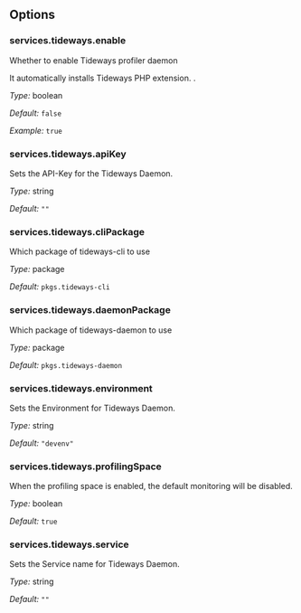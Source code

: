 [comment]: # (Do not edit this file as it is autogenerated. Go to docs/individual-docs if you want to make edits.)


[comment]: # (Please add your documentation on top of this line)

## Options

### services\.tideways\.enable



Whether to enable Tideways profiler daemon

It automatically installs Tideways PHP extension\.
\.



*Type:*
boolean



*Default:*
` false `



*Example:*
` true `



### services\.tideways\.apiKey

Sets the API-Key for the Tideways Daemon\.



*Type:*
string



*Default:*
` "" `



### services\.tideways\.cliPackage



Which package of tideways-cli to use



*Type:*
package



*Default:*
` pkgs.tideways-cli `



### services\.tideways\.daemonPackage



Which package of tideways-daemon to use



*Type:*
package



*Default:*
` pkgs.tideways-daemon `



### services\.tideways\.environment



Sets the Environment for Tideways Daemon\.



*Type:*
string



*Default:*
` "devenv" `



### services\.tideways\.profilingSpace



When the profiling space is enabled, the default monitoring will be disabled\.



*Type:*
boolean



*Default:*
` true `



### services\.tideways\.service



Sets the Service name for Tideways Daemon\.



*Type:*
string



*Default:*
` "" `
